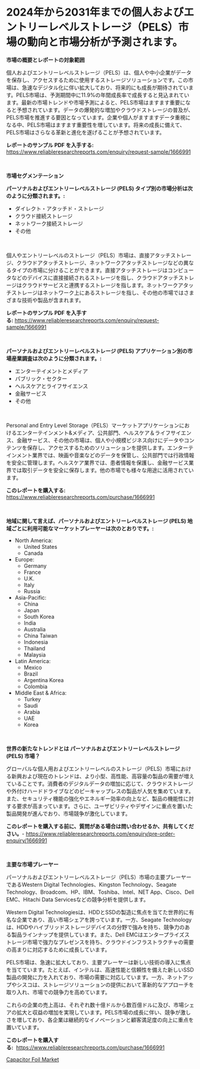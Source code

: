<p><h1>2024年から2031年までの個人およびエントリーレベルストレージ（PELS）市場の動向と市場分析が予測されます。</h1></p><p><strong>市場の概要とレポートの対象範囲</strong></p>
<p><p>個人およびエントリーレベルストレージ（PELS）は、個人や中小企業がデータを保存し、アクセスするために使用するストレージソリューションです。この市場は、急速なデジタル化に伴い拡大しており、将来的にも成長が期待されています。PELS市場は、予測期間中に11.9%の年間成長率で成長すると見込まれています。最新の市場トレンドや市場予測によると、PELS市場はますます重要になると予想されています。データの爆発的な増加やクラウドストレージの普及が、PELS市場を推進する要因となっています。企業や個人がますますデータ重視になる中、PELS市場はますます重要性を増しています。将来の成長に備えて、PELS市場はさらなる革新と進化を遂げることが予想されています。</p></p>
<p><strong>レポートのサンプル PDF を入手する:</strong> <a href="https://www.reliableresearchreports.com/enquiry/request-sample/1666991">https://www.reliableresearchreports.com/enquiry/request-sample/1666991</a></p>
<p>&nbsp;</p>
<p><strong>市場セグメンテーション</strong></p>
<p><strong>パーソナルおよびエントリーレベルストレージ (PELS) タイプ別の市場分析は次のように分類されます。:</strong></p>
<p><ul><li>ダイレクト・アタッチド・ストレージ</li><li>クラウド接続ストレージ</li><li>ネットワーク接続ストレージ</li><li>その他</li></ul></p>
<p>&nbsp;</p>
<p><p>個人やエントリーレベルのストレージ（PELS）市場は、直接アタッチストレージ、クラウドアタッチストレージ、ネットワークアタッチストレージなどの異なるタイプの市場に分けることができます。直接アタッチストレージはコンピュータなどのデバイスに直接接続されるストレージを指し、クラウドアタッチストレージはクラウドサービスと連携するストレージを指します。ネットワークアタッチストレージはネットワーク上にあるストレージを指し、その他の市場ではさまざまな技術や製品が含まれます。</p></p>
<p><strong>レポートのサンプル PDF を入手する:</strong>&nbsp;<a href="https://www.reliableresearchreports.com/enquiry/request-sample/1666991">https://www.reliableresearchreports.com/enquiry/request-sample/1666991</a></p>
<p>&nbsp;</p>
<p><strong> パーソナルおよびエントリーレベルストレージ (PELS) アプリケーション別の市場産業調査は次のように分類されます。:</strong></p>
<p><ul><li>エンターテイメントとメディア</li><li>パブリック・セクター</li><li>ヘルスケアとライフサイエンス</li><li>金融サービス</li><li>その他</li></ul></p>
<p>&nbsp;</p>
<p><p>Personal and Entry Level Storage（PELS）マーケットアプリケーションにおけるエンターテインメント&メディア、公共部門、ヘルスケア＆ライフサイエンス、金融サービス、その他の市場は、個人や小規模ビジネス向けにデータやコンテンツを保存し、アクセスするためのソリューションを提供します。エンターテインメント業界では、映画や音楽などのデータを保管し、公共部門では行政情報を安全に管理します。ヘルスケア業界では、患者情報を保護し、金融サービス業界では取引データを安全に保存します。他の市場でも様々な用途に活用されています。</p></p>
<p><strong>このレポートを購入する:</strong>&nbsp; <a href="https://www.reliableresearchreports.com/purchase/1666991">https://www.reliableresearchreports.com/purchase/1666991</a></p>
<p>&nbsp;</p>
<p><strong>地域に関して言えば、パーソナルおよびエントリーレベルストレージ (PELS) 地域ごとに利用可能なマーケットプレーヤーは次のとおりです。:</strong></p>
<p><ul>
    <li>
        North America:
        <ul>
            <li>United States</li>
            <li>Canada</li>
        </ul>
    </li>
    <li>
        Europe:
        <ul>
            <li>Germany</li>
            <li>France</li>
            <li>U.K.</li>
            <li>Italy</li>
            <li>Russia</li>
        </ul>
    </li>
    <li>
        Asia-Pacific:
        <ul>
            <li>China</li>
            <li>Japan</li>
            <li>South Korea</li>
            <li>India</li>
            <li>Australia</li>
            <li>China Taiwan</li>
            <li>Indonesia</li>
            <li>Thailand</li>
            <li>Malaysia</li>
        </ul>
    </li>
    <li>
        Latin America:
        <ul>
            <li>Mexico</li>
            <li>Brazil</li>
            <li>Argentina Korea</li>
            <li>Colombia</li>
        </ul>
    </li>
    <li>
        Middle East & Africa:
        <ul>
            <li>Turkey</li>
            <li>Saudi</li>
            <li>Arabia</li>
            <li>UAE</li>
            <li>Korea</li>
        </ul>
    </li>
    </ul></p>
<p>&nbsp;</p>
<p><strong>世界の新たなトレンドとは パーソナルおよびエントリーレベルストレージ (PELS) 市場？</strong></p>
<p><p>グローバルな個人用およびエントリーレベルのストレージ（PELS）市場における新興および現在のトレンドは、より小型、高性能、高容量の製品の需要が増えていることです。消費者のデジタルデータの増加に応じて、クラウドストレージや外付けハードドライブなどのピーキャップレスの製品が人気を集めています。また、セキュリティ機能の強化やエネルギー効率の向上など、製品の機能性に対する要求が高まっています。さらに、ユーザビリティやデザインに重点を置いた製品開発が進んでおり、市場競争が激化しています。</p></p>
<p><strong>このレポートを購入する前に、質問がある場合は問い合わせるか、共有してください。</strong>- <a href="https://www.reliableresearchreports.com/enquiry/pre-order-enquiry/1666991">https://www.reliableresearchreports.com/enquiry/pre-order-enquiry/1666991</a></p>
<p>&nbsp;</p>
<p><strong>主要な市場プレーヤー</strong></p>
<p><p>パーソナルおよびエントリーレベルストレージ（PELS）市場の主要プレーヤーであるWestern Digital Technologies、Kingston Technology、Seagate Technology、Broadcom、HP、IBM、Toshiba、Intel、NET App、Cisco、Dell EMC、Hitachi Data Servicesなどの競争分析を提供します。</p><p>Western Digital Technologiesは、HDDとSSDの製造に焦点を当てた世界的に有名な企業であり、高い市場シェアを誇っています。一方、Seagate Technologyは、HDDやハイブリッドストレージデバイスの分野で強みを持ち、競争力のある製品ラインナップを提供しています。また、Dell EMCはエンタープライズストレージ市場で強力なプレゼンスを持ち、クラウドインフラストラクチャの需要の高まりに対応するために成長しています。</p><p>PELS市場は、急速に拡大しており、主要プレーヤーは新しい技術の導入に焦点を当てています。たとえば、インテルは、高速性能と信頼性を備えた新しいSSD製品の開発に力を入れており、市場の需要に対応しています。一方、ネットアップやシスコは、ストレージソリューションの提供において革新的なアプローチを取り入れ、市場での競争力を高めています。</p><p>これらの企業の売上高は、それぞれ数十億ドルから数百億ドルに及び、市場シェアの拡大と収益の増加を実現しています。PELS市場の成長に伴い、競争が激しさを増しており、各企業は継続的なイノベーションと顧客満足度の向上に重点を置いています。</p></p>
<p><strong>このレポートを購入する:</strong>&nbsp;&nbsp;<a href="https://www.reliableresearchreports.com/purchase/1666991">https://www.reliableresearchreports.com/purchase/1666991</a></p>
<p><p><a href="https://artistic-helicopter-ca9.notion.site/Capacitor-Foil-Market-Research-Report-Forecasted-for-Period-from-2024-2031-by-Market-Type-Market-679b9d97c71941ea853a07a3e9c6b2ed">Capacitor Foil Market</a></p></p>